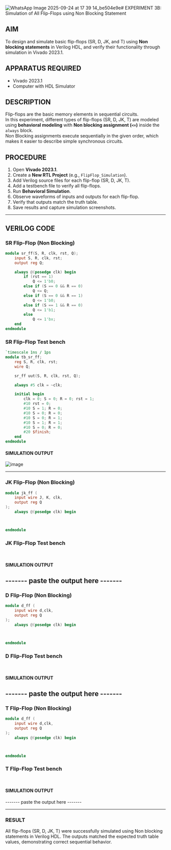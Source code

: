 ![WhatsApp Image 2025-09-24 at 17 39 14_be504e9e](https://github.com/user-attachments/assets/85733abe-27be-4729-b58d-651808c40ab2)# EXPERIMENT 3B: Simulation of All Flip-Flops using Non Blocking Statement

## AIM
To design and simulate basic flip-flops (SR, D, JK, and T) using **Non blocking statements** in Verilog HDL, and verify their functionality through simulation in Vivado 2023.1.

## APPARATUS REQUIRED
- Vivado 2023.1
- Computer with HDL Simulator

## DESCRIPTION
Flip-flops are the basic memory elements in sequential circuits.  
In this experiment, different types of flip-flops (SR, D, JK, T) are modeled using **behavioral modeling** with **Non blocking assignment (`<=`)** inside the `always` block.  
Non Blocking assignments execute sequentially in the given order, which makes it easier to describe simple synchronous circuits.

## PROCEDURE
1. Open **Vivado 2023.1**.  
2. Create a **New RTL Project** (e.g., `FlipFlop_Simulation`).  
3. Add Verilog source files for each flip-flop (SR, D, JK, T).  
4. Add a testbench file to verify all flip-flops.  
5. Run **Behavioral Simulation**.  
6. Observe waveforms of inputs and outputs for each flip-flop.  
7. Verify that outputs match the truth table.  
8. Save results and capture simulation screenshots.

---

## VERILOG CODE

### SR Flip-Flop (Non Blocking)
```verilog
module sr_ff(S, R, clk, rst, Q);
    input S, R, clk, rst;
    output reg Q;

    always @(posedge clk) begin
        if (rst == 1) 
            Q <= 1'b0;        
        else if (S == 0 && R == 0) 
            Q <= Q;            
        else if (S == 0 && R == 1) 
            Q <= 1'b0;         
        else if (S == 1 && R == 0) 
            Q <= 1'b1;         
        else 
            Q <= 1'bx;       
    end
endmodule
```
### SR Flip-Flop Test bench 
```verilog
`timescale 1ns / 1ps
module tb_sr_ff;
    reg S, R, clk, rst;
    wire Q;

    sr_ff uut(S, R, clk, rst, Q);

    always #5 clk = ~clk;  

    initial begin
        clk = 0; S = 0; R = 0; rst = 1;
        #10 rst = 0;
        #10 S = 1; R = 0;
        #10 S = 0; R = 0;
        #10 S = 0; R = 1;
        #10 S = 1; R = 1;
        #10 S = 0; R = 0;
        #20 $finish;
    end
endmodule

```
#### SIMULATION OUTPUT

![image](https://github.com/user-attachments/assets/903a8a02-4ffc-4419-b6fe-19873f51cfae)

---

### JK Flip-Flop (Non Blocking)
```verilog
module jk_ff (
    input wire J, K, clk,
    output reg Q
);
    always @(posedge clk) begin



endmodule
```
### JK Flip-Flop Test bench 
```verilog



```
#### SIMULATION OUTPUT

------- paste the output here -------
---
### D Flip-Flop (Non Blocking)
```verilog
module d_ff (
    input wire d,clk,
    output reg Q
);
    always @(posedge clk) begin



endmodule
```
### D Flip-Flop Test bench 
```verilog



```

#### SIMULATION OUTPUT

------- paste the output here -------
---
### T Flip-Flop (Non Blocking)
```verilog
module d_ff (
    input wire d,clk,
    output reg Q
);
    always @(posedge clk) begin



endmodule
```
### T Flip-Flop Test bench 
```verilog



```

#### SIMULATION OUTPUT

------- paste the output here -------

---

### RESULT

All flip-flops (SR, D, JK, T) were successfully simulated using Non blocking statements in Verilog HDL.
The outputs matched the expected truth table values, demonstrating correct sequential behavior.
